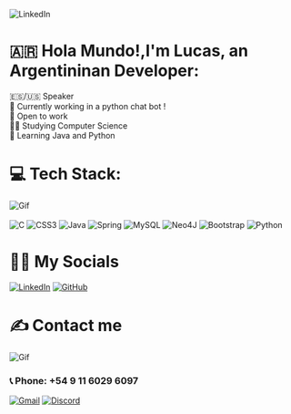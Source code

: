 ![LinkedIn](https://media.licdn.com/dms/image/v2/D4E16AQEq7NdRUbMadg/profile-displaybackgroundimage-shrink_350_1400/profile-displaybackgroundimage-shrink_350_1400/0/1693519456392?e=1747267200&v=beta&t=KF8sqPB-CTZlZHLd6Rt3JCV8TeXsfam5Ioar-QRkWBs)

# 🇦🇷 Hola Mundo!,I'm Lucas, an Argentininan Developer:
🇪🇸/🇺🇸 Speaker<br>🤖 Currently working in a python chat bot !<br>🔭 Open to work<br>🧑‍🎓 Studying Computer Science<br>🌱 Learning Java and Python


# 💻 Tech Stack:
![Gif](https://media1.tenor.com/m/aJ5XyNuxjwsAAAAd/makoto-tsukumo-fumiya-sugiura.gif)
<br><br>
![C](https://img.shields.io/badge/c-%2300599C.svg?style=for-the-badge&logo=c&logoColor=white) ![CSS3](https://img.shields.io/badge/css3-%231572B6.svg?style=for-the-badge&logo=css3&logoColor=white) ![Java](https://img.shields.io/badge/java-%23ED8B00.svg?style=for-the-badge&logo=openjdk&logoColor=white) ![Spring](https://img.shields.io/badge/spring-%236DB33F.svg?style=for-the-badge&logo=spring&logoColor=white) ![MySQL](https://img.shields.io/badge/mysql-4479A1.svg?style=for-the-badge&logo=mysql&logoColor=white) ![Neo4J](https://img.shields.io/badge/Neo4j-008CC1?style=for-the-badge&logo=neo4j&logoColor=white) ![Bootstrap](https://img.shields.io/badge/bootstrap-%238511FA.svg?style=for-the-badge&logo=bootstrap&logoColor=white) ![Python](https://img.shields.io/badge/python-3670A0?style=for-the-badge&logo=python&logoColor=ffdd54)

# 👩‍👦 My Socials

[![LinkedIn](https://img.shields.io/badge/LinkedIn-0077B5?style=for-the-badge&logo=linkedin&logoColor=white)](https://www.linkedin.com/in/lucas-ramos-8a37ab28a/) [![GitHub](https://img.shields.io/badge/GitHub-100000?style=for-the-badge&logo=github&logoColor=white)](https://github.com/Chochi1250)

# ✍️ Contact me
![Gif](https://media1.tenor.com/m/28UxSbYeTl8AAAAd/typing-kiryu.gif)

### 📞 Phone: +54 9 11 6029 6097 
[![Gmail](https://img.shields.io/badge/Gmail-D14836?style=for-the-badge&logo=gmail&logoColor=white)](mailto:lucas.uriel16@hotmail.com) [![Discord](https://img.shields.io/badge/Discord-7289DA?style=for-the-badge&logo=discord&logoColor=white)](https://discord.com/users/your-discord-id)
